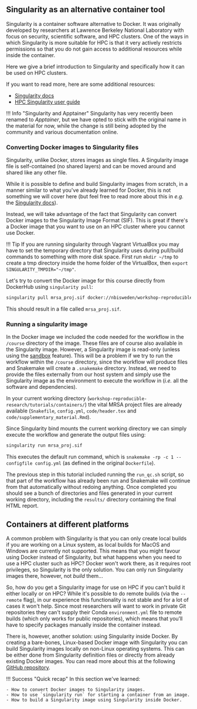 ## Singularity as an alternative container tool

Singularity is a container software alternative to Docker. It was originally
developed by researchers at Lawrence Berkeley National Laboratory with focus on
security, scientific software, and HPC clusters. One of the ways in which
Singularity is more suitable for HPC is that it very actively restricts
permissions so that you do not gain access to additional resources while inside
the container.

Here we give a brief introduction to Singularity and specifically how it can be
used on HPC clusters.

If you want to read more, here are some additional resources:

* [Singularity docs](https://sylabs.io/guides/master/user-guide/)
* [HPC Singularity user guide](
  https://www.uppmax.uu.se/support/user-guides/singularity-user-guide/)

!!! Info "Singularity and Apptainer"
    Singularity has very recently been renamed to *Apptainer*, but we have opted
    to stick with the original name in the material for now, while the change is
    still being adopted by the community and various documentation online.

### Converting Docker images to Singularity files

Singularity, unlike Docker, stores images as single files. A Singularity
image file is self-contained (no shared layers) and can be moved around and
shared like any other file.

While it is possible to define and build Singularity images from scratch, in a
manner similar to what you've already learned for Docker, this is not something
we will cover here (but feel free to read more about this in _e.g._ the
[Singularity docs](https://sylabs.io/guides/master/user-guide/definition_files.html)).

Instead, we will take advantage of the fact that Singularity can convert Docker
images to the Singularity Image Format (SIF). This is great if there's a Docker
image that you want to use on an HPC cluster where you cannot use
Docker.

!!! Tip
    If you are running singularity through Vagrant VirtualBox you may have to
    set the temporary directory that Singularity uses during pull/build commands
    to something with more disk space. First run `mkdir ~/tmp` to create a tmp
    directory inside the home folder of the VirtualBox, then
    `export SINGULARITY_TMPDIR="~/tmp"`.

Let's try to convert the Docker image for this course directly from DockerHub
using `singularity pull`:

```bash
singularity pull mrsa_proj.sif docker://nbisweden/workshop-reproducible-research
```

This should result in a file called `mrsa_proj.sif`.

### Running a singularity image

In the Docker image we included the code needed for the workflow in the
`/course` directory of the image. These files are of course also available in
the Singularity image. However, a Singularity image is read-only (unless using
the [sandbox](https://sylabs.io/guides/master/user-guide/build_a_container.html#creating-writable-sandbox-directories)
feature). This will be a problem if we try to run the workflow
within the `/course` directory, since the workflow will produce files and
Snakemake will create a `.snakemake` directory.  Instead, we need to provide
the files externally from our host system and simply use the Singularity image
as the environment to execute the workflow in (*i.e.* all the software and
dependencies).

In your current working directory (`workshop-reproducible-research/tutorials/containers/`)
the vital MRSA project files are already available (`Snakefile`, `config.yml`,
`code/header.tex` and `code/supplementary_material.Rmd`).

Since Singularity bind mounts the current working directory we can simply
execute the workflow and generate the output files using:

```bash
singularity run mrsa_proj.sif
```

This executes the default run command, which is
`snakemake -rp -c 1 --configfile config.yml` (as defined in the original
`Dockerfile`).

The previous step in this tutorial included running the `run_qc.sh` script,
so that part of the workflow has already been run and Snakemake will continue
from that automatically without redoing anything. Once completed you should
see a bunch of directories and files generated in your current working
directory, including the `results/` directory containing the final HTML report.

## Containers at different platforms

A common problem with Singularity is that you can only create local builds if
you are working on a Linux system, as local builds for MacOS and Windows are
currently not supported. This means that you might favour using Docker instead
of Singularity, but what happens when you need to use a HPC cluster such as
HPC? Docker won't work there, as it requires root privileges, so Singularity
is the only solution. You can only run Singularity images there, however, not
*build* them...

So, how do you get a Singularity image for use on HPC if you can't build it
either locally or on HPC? While it's possible to do remote builds (via the
`--remote` flag), in our experience this functionality is not stable and for a
lot of cases it won't help. Since most researchers will want to work in private
Git repositories they can't supply their Conda `environment.yml` file to remote
builds (which only works for public repositories), which means that you’ll have
to specify packages manually inside the container instead.

There is, however, another solution: using Singularity inside Docker. By
creating a bare-bones, Linux-based Docker image with Singularity you can build
Singularity images locally on non-Linux operating systems. This can be either
done from Singularity definition files or directly from already existing Docker
images. You can read more about this at the following [GitHub repository](https://github.com/kaczmarj/singularity-in-docker).


!!! Success "Quick recap"
    In this section we've learned:

    - How to convert Docker images to Singularity images.
    - How to use `singularity run` for starting a container from an image.
    - How to build a Singularity image using Singularity inside Docker.
